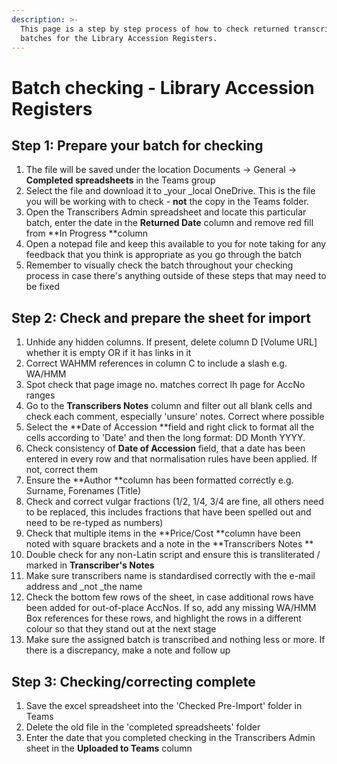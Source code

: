 ```yaml
---
description: >-
  This page is a step by step process of how to check returned transcription
  batches for the Library Accession Registers.
---
```


# Batch checking - Library Accession Registers

## Step 1: Prepare your batch for checking

1. The file will be saved under the location Documents -> General -> **Completed spreadsheets** in the Teams group
2. Select the file and download it to _your _local OneDrive. This is the file you will be working with to check - **not** the copy in the Teams folder.
3. Open the Transcribers Admin spreadsheet and locate this particular batch, enter the date in the **Returned Date** column and remove red fill from **In Progress **column
4. Open a notepad file and keep this available to you for note taking for any feedback that you think is appropriate as you go through the batch
5. Remember to visually check the batch throughout your checking process in case there's anything outside of these steps that may need to be fixed

## Step 2: Check and prepare the sheet for import

1. Unhide any hidden columns. If present, delete column D \[Volume URL] whether it is empty OR if it has links in it
2. Correct WAHMM references in column C to include a slash e.g. WA/HMM
3. Spot check that page image no. matches correct lh page for AccNo ranges
4. Go to the **Transcribers Notes** column and filter out all blank cells and check each comment, especially 'unsure' notes. Correct where possible
5. Select the **Date of Accession **field and right click to format all the cells according to 'Date' and then the long format: DD Month YYYY.
6. Check consistency of **Date of Accession** field, that a date has been entered in every row and that normalisation rules have been applied. If not, correct them
7. Ensure the **Author **column has been formatted correctly e.g. Surname, Forenames (Title)
8. Check and correct vulgar fractions (1/2, 1/4, 3/4 are fine, all others need to be replaced, this includes fractions that have been spelled out and need to be re-typed as numbers)
9. Check that multiple items in the **Price/Cost **column have been noted with square brackets and a note in the **Transcribers Notes **
10. Double check for any non-Latin script and ensure this is transliterated / marked in **Transcriber's Notes**
11. Make sure transcribers name is standardised correctly with the e-mail address and _not _the name
12. Check the bottom few rows of the sheet, in case additional rows have been added for out-of-place AccNos. If so, add any missing WA/HMM Box references for these rows, and highlight the rows in a different colour so that they stand out at the next stage
13. Make sure the assigned batch is transcribed and nothing less or more. If there is a discrepancy, make a note and follow up

## Step 3: Checking/correcting complete

1. Save the excel spreadsheet into the 'Checked Pre-Import' folder in Teams
2. Delete the old file in the 'completed spreadsheets' folder
3. Enter the date that you completed checking in the Transcribers Admin sheet in the **Uploaded to Teams** column
